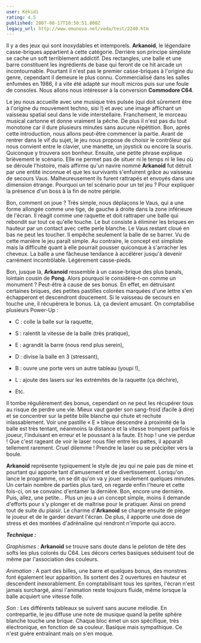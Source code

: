 ```yaml
---
user: Kékidi
rating: 4.5
published: 2007-08-17T10:50:51.000Z
legacy_url: http://www.emunova.net/veda/test/2240.htm
---
```

Il y a des jeux qui sont inoxydables et intemporels. **Arkanoid**, le légendaire casse-briques appartient à cette catégorie. Derrière son principe simpliste se cache un soft terriblement addictif. Des rectangles, une balle et une barre constituent les ingrédients de base qui feront de ce hit arcade un incontournable. Pourtant il n'est pas le premier casse-briques à l'origine du genre, cependant il demeure le plus connu. Commercialisé dans les salles enfumées en 1986, il a vite été adapté sur moult micros puis sur une foule de consoles. Nous allons nous intéresser à la conversion **Commodore C64**.  

  

Le jeu nous accueille avec une musique très pulsée (qui doit sûrement être à l'origine du mouvement techno, sisi !) et avec une image affichant un vaisseau spatial seul dans le vide interstellaire. Franchement, le morceau musical cartonne et donne vraiment la pêche. De plus il n'est pas du tout monotone car il dure plusieurs minutes sans aucune répétition. Bon, après cette introduction, nous allons peut-être commencer la partie. Avant de rentrer dans le vif du sujet, le jeu nous propose de choisir le contrôleur qui nous convient entre le clavier, une manette, un joystick ou encore la souris. Quiconque y trouvera son bonheur. Ensuite, une petite phrase explique brièvement le scénario. Elle ne permet pas de situer ni le temps ni le lieu où se déroule l'histoire, mais affirme qu'un navire nommé **Arkanoid** fut détruit par une entité inconnue et que les survivants s'enfuirent grâce au vaisseau de secours Vaus. Malheureusement ils furent rattrapés et envoyés dans une dimension étrange. Pourquoi un tel scénario pour un tel jeu ? Pour expliquer la présence d'un boss à la fin de notre périple.  

  

Bon, comment on joue ? Très simple, nous déplaçons le Vaus, qui a une forme allongée comme une tige, de gauche à droite dans la zone inférieure de l'écran. Il réagit comme une raquette et doit rattraper une balle qui rebondit sur tout ce qu'elle touche. Le but consiste à éliminer les briques en hauteur par un contact avec cette perle blanche. Le Vaus restant cloué en bas ne peut les toucher. Il empêche seulement la balle de se barrer. Vu de cette manière le jeu paraît simple. Au contraire, le concept est simpliste mais la difficulté quant à elle pourrait pousser quiconque à s'arracher les cheveux. La balle a une fâcheuse tendance à accélérer jusqu'à devenir carrément incontrôlable. Légèrement casse-pieds.  

  

Bon, jusque là, **Arkanoid** ressemble à un casse-brique des plus banals, lointain cousin de **Pong**. Alors pourquoi le considère-t-on comme un monument ? Peut-être à cause de ses bonus. En effet, en détruisant certaines briques, des petites pastilles colorées marquées d'une lettre s'en échapperont et descendront doucement. Si le vaisseau de secours en touche une, il récupèrera le bonus. Là, ça devient amusant. On comptabilise plusieurs Power-Up :  

- C : colle la balle sur la raquette,  

- S : ralentit la vitesse de la balle (très pratique),  

- E : agrandit la barre (nous rend plus serein),  

- D : divise la balle en 3 (stressant),  

- B : ouvre une porte vers un autre tableau (youpi !),  

- L : ajoute des lasers sur les extrémités de la raquette (ça déchire),  

- Etc.  

Il tombe régulièrement des bonus, cependant on ne peut les récupérer tous au risque de perdre une vie. Mieux vaut garder son sang-froid (facile à dire) et se concentrer sur la petite bille blanche qui chute et rechute inlassablement. Voir une pastille « E » bleue descendre à proximité de la balle est très tentant, néanmoins la distance et la vitesse trompent parfois le joueur, l'induisant en erreur et le poussant à la faute. Et hop ! une vie perdue ! Que c'est rageant de voir le laser nous filer entre les pattes, il apparaît tellement rarement. Cruel dilemme ! Prendre le laser ou se précipiter vers la boule.  

  

**Arkanoid** représente typiquement le style de jeu qui ne paie pas de mine et pourtant qui apporte tant d'amusement et de divertissement. Lorsqu'on lance le programme, on se dit qu'on va y jouer seulement quelques minutes. Un certain nombre de parties plus tard, on regarde enfin l'heure et cette fois-ci, on se convainc d'entamer la dernière. Bon, encore une dernière. Puis, allez, une petite... Plus un jeu a un concept simple, moins il demande d'efforts pour s'y plonger et de maîtrise pour le pratiquer. Ainsi on prend tout de suite du plaisir. Le charme d'**Arkanoid** se charge ensuite de piéger le joueur et de le garder devant l'écran. De plus, il apporte une dose de stress et des montées d'adrénaline qui rendront n'importe qui accro.  

  

_**Technique :**_  

  

_Graphismes :_ **Arkanoid** se trouve sans doute dans le peloton de tête des softs les plus colorés du C64\. Les décors certes basiques séduisent tout de même par l'association des couleurs.  

  

_Animation :_ A part des billes, une barre et quelques bonus, des monstres font également leur apparition. Ils sortent des 2 ouvertures en hauteur et descendent inexorablement. En comptabilisant tous les sprites, l'écran n'est jamais surchargé, ainsi l'animation reste toujours fluide, même lorsque la balle acquiert une vitesse folle.  

  

_Son :_ Les différents tableaux se suivent sans aucune mélodie. En contrepartie, le jeu diffuse une note de musique quand la petite sphère blanche touche une brique. Chaque bloc émet un son spécifique, très électronique, en fonction de sa couleur. Basique mais sympathique. Ce n'est guère entraînant mais on s'en moque.